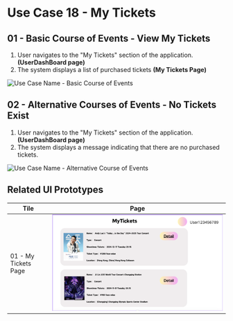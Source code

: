 # Use Case 18 - My Tickets

## 01 - Basic Course of Events - View My Tickets
1. User navigates to the "My Tickets" section of the application. **(UserDashBoard page)**
2. The system displays a list of purchased tickets **(My Tickets Page)**

![Use Case Name - Basic Course of Events](/02-analysis/usecases/images/18-my-ticket.png)

## 02 - Alternative Courses of Events - No Tickets Exist
1. User navigates to the "My Tickets" section of the application. **(UserDashBoard page)**
2. The system displays a message indicating that there are no purchased tickets.

![Use Case Name - Alternative Course of Events](/02-analysis/usecases/images/18-my-ticket-empty.png)

## Related UI Prototypes
| Tile                      | Page                                                              |
|---------------------------|-------------------------------------------------------------------|
| 01 - My Tickets Page      | ![Organiser Manage Venue Page](/01-requirements/ui/Myticket.png)  |